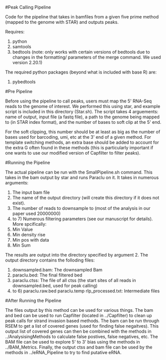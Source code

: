#Peak Calling Pipeline

Code for the pipeline that takes in bamfiles from a given five prime method (mapped to the genome with STAR) and outputs peaks.

Requires:
1) python
2) samtools
3) bedtools (note: only works with certain versions of bedtools due to changes in the formatting/ parameters of the merge command. We used version 2.20.1)

The required python packages (beyond what is included with base R) are:
1) pybedtools


#Pre Pipeline

Before using the pipeline to call peaks, users must map the 5' RNA-Seq reads to the genome of interest. We performed this using star, and example script is included in this directory (Star.sh). The script takes 4 arguements: name of output, input file (a fastq file), a path to the genome being mapped to (in STAR index format), and the number of bases to soft clip at the 5' end.

For the soft clipping, this number should be at least as big as the number of bases used for barcoding, umi, etc at the 3' end of a given method. For template switching methods, an extra base should be added to account for the extra G often found in these methods (this is particularly important if one wants to use our modified version of Capfilter to filter peaks).

#Running the Pipeline

The actual pipeline can be run with the SmallPipeline.sh command. This takes in the bam output by star and runs Paraclu on it. It takes in numerous arguments:
1) The input bam file
2) The name of the output directory (will create this directory if it does not exist).
3) The number of reads to downsample to (most of the analysis in our paper used 20000000)
4) to 7) Numerous filtering parameters (see our manuscript for details). More spcifically:
4) Min Value
5) Min density rise
6) Min pos with data
7) Min Sum

The results are output into the directory specified by argument 2. The output directory contains the folloding files:
1) downsampled.bam: The downsampled Bam 
2) paraclu.bed: The final filtered bed  
3) paraclu.ctss: The file of all ctss (the start sites of all reads in downsampled.bed, used for peak calling) 
4) to 6) paraclu.raw.bed  paraclu.temp  rlp_processed.txt: Intermediate files



#After Running the Pipeline

The files output by this method can be used for various things. The bam and bed can be used to run Capfilter (located in ../Capfilter) to clean up peak calls for strand invasion based methods. The bam can be run through RSEM to get a list of covered genes (used for finding false negaitves). This output list of covered genes can then be combined with the methods in ../AnalysisingMethods to calculate false postives, false negatives, etc. The BAM file can be used to explore 5' to 3' bias using the methods in ../BAM_Metrics. Finally, the output ctss and bam file can be used by the methods in ../eRNA_Pipeline to try to find putative eRNA. 


